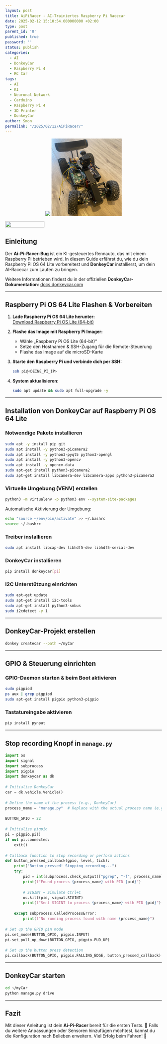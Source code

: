 ```yaml
---
layout: post
title: AiPiRacer - AI-Trainiertes Raspberry Pi Racecar
date: 2025-02-12 15:10:54.000000000 +02:00
type: post
parent_id: '0'
published: true
password: ''
status: publish
categories:
  - AI
  - DonkeyCar
  - Raspberry Pi 4
  - RC Car
tags:
  - AI
  - KI
  - Neuronal Network
  - Carduino
  - Raspberry Pi 4
  - 3D Printer
  - DonkeyCar
author: Smon
permalink: "/2025/02/12/AiPiRacer/"
---
```


<p align="center">
  <img src="/assets/2025/02/aipiracer_02.pngg" width="45%" />
  <img src="/assets/2025/02/aipiracer_01.png" width="45%" />
</p>

<img src="" width="50%" height="50%">

## Einleitung
Der **Ai-Pi-Racer-Bug** ist ein KI-gesteuertes Rennauto, das mit einem Raspberry Pi betrieben wird. In diesem Guide erfährst du, wie du dein Raspberry Pi OS 64 Lite vorbereitest und **DonkeyCar** installierst, um dein AI-Racecar zum Laufen zu bringen.

Weitere Informationen findest du in der offiziellen **DonkeyCar-Dokumentation**: [docs.donkeycar.com](https://docs.donkeycar.com)

---

## Raspberry Pi OS 64 Lite Flashen & Vorbereiten

1. **Lade Raspberry Pi OS 64 Lite herunter:**  
   [Download Raspberry Pi OS Lite (64-bit)](https://www.raspberrypi.com/software/operating-systems/)

2. **Flashe das Image mit Raspberry Pi Imager:**  
   - Wähle „Raspberry Pi OS Lite (64-bit)“
   - Setze den Hostnamen & SSH-Zugang für die Remote-Steuerung
   - Flashe das Image auf die microSD-Karte

3. **Starte den Raspberry Pi und verbinde dich per SSH:**  
   ```sh
   ssh pi@<DEINE_PI_IP>
   ```

4. **System aktualisieren:**  
   ```sh
   sudo apt update && sudo apt full-upgrade -y
   ```

---

## Installation von DonkeyCar auf Raspberry Pi OS 64 Lite

### Notwendige Pakete installieren
```sh
sudo apt -y install pip git
sudo apt install -y python3-picamera2
sudo apt install -y python3-pyqt5 python3-opengl
sudo apt install -y python3-opencv
sudo apt install -y opencv-data
sudo apt-get install python3-picamera2
sudo apt-get install libcamera-dev libcamera-apps python3-picamera2
```

### Virtuelle Umgebung (VENV) erstellen
```sh
python3 -m virtualenv -p python3 env --system-site-packages
```
Automatische Aktivierung der Umgebung:
```sh
echo "source ~/env/bin/activate" >> ~/.bashrc
source ~/.bashrc
```

### Treiber installieren
```sh
sudo apt install libcap-dev libhdf5-dev libhdf5-serial-dev
```

### DonkeyCar installieren
```sh
pip install donkeycar[pi]
```

### I2C Unterstützung einrichten
```sh
sudo apt-get update
sudo apt-get install i2c-tools
sudo apt-get install python3-smbus
sudo i2cdetect -y 1
```

---

## DonkeyCar-Projekt erstellen
```sh
donkey createcar --path ~/myCar
```

---

## GPIO & Steuerung einrichten

### GPIO-Daemon starten & beim Boot aktivieren
```sh
sudo pigpiod
ps aux | grep pigpiod
sudo apt-get install pigpio python3-pigpio
```

### Tastatureingabe aktivieren
```sh
pip install pynput
```

---

## Stop recording Knopf in `manage.py`
```python
import os
import signal
import subprocess
import pigpio
import donkeycar as dk

# Initialize DonkeyCar
car = dk.vehicle.Vehicle()

# Define the name of the process (e.g., DonkeyCar)
process_name = "manage.py"  # Replace with the actual process name (e.g., "manage.py" for DonkeyCar)

BUTTON_GPIO = 22

# Initialize pigpio
pi = pigpio.pi()
if not pi.connected:
    exit()

# Callback function to stop recording or perform actions
def button_pressed_callback(gpio, level, tick):
    print("Button pressed! Stopping recording...")
    try:
        pid = int(subprocess.check_output(["pgrep", "-f", process_name]).strip())
        print(f"Found process {process_name} with PID {pid}")
        
        # SIGINT = Simulate Ctrl+C 
        os.kill(pid, signal.SIGINT)
        print(f"Sent SIGINT to process {process_name} with PID {pid}")

    except subprocess.CalledProcessError:
        print(f"No running process found with name {process_name}")

# Set up the GPIO pin mode
pi.set_mode(BUTTON_GPIO, pigpio.INPUT)
pi.set_pull_up_down(BUTTON_GPIO, pigpio.PUD_UP)

# Set up the button press detection
pi.callback(BUTTON_GPIO, pigpio.FALLING_EDGE, button_pressed_callback)
```

---

## DonkeyCar starten
```sh
cd ~/myCar
python manage.py drive
```

---

## Fazit
Mit dieser Anleitung ist dein **Ai-Pi-Racer** bereit für die ersten Tests. 🚀 Falls du weitere Anpassungen oder Sensoren hinzufügen möchtest, kannst du die Konfiguration nach Belieben erweitern. Viel Erfolg beim Fahren! 🎉

